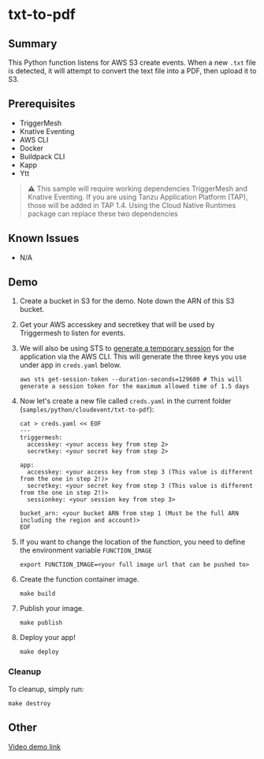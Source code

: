 # txt-to-pdf

## Summary

This Python function listens for AWS S3 create events. When a new `.txt` file is detected, it will attempt to convert the text file into a PDF, then upload it to S3.

## Prerequisites
* TriggerMesh
* Knative Eventing
* AWS CLI
* Docker
* Buildpack CLI
* Kapp
* Ytt

> ⚠️ This sample will require working dependencies TriggerMesh and Knative Eventing. If you are using Tanzu Application Platform (TAP), those will be added in TAP 1.4. Using the Cloud Native Runtimes package can replace these two dependencies

## Known Issues
* N/A

## Demo
1. Create a bucket in S3 for the demo. Note down the ARN of this S3 bucket.

1. Get your AWS accesskey and secretkey that will be used by Triggermesh to listen for events.

1. We will also be using STS to [generate a temporary session](https://docs.aws.amazon.com/IAM/latest/UserGuide/id_credentials_temp_use-resources.html) for the application via the AWS CLI. This will generate the three keys you use under app in `creds.yaml` below.
    ```
    aws sts get-session-token --duration-seconds=129600 # This will generate a session token for the maximum allowed time of 1.5 days
    ```

1. Now let's create a new file called `creds.yaml` in the current folder (`samples/python/cloudevent/txt-to-pdf`):
    ```
    cat > creds.yaml << EOF
    ---
    triggermesh:
      accesskey: <your access key from step 2>
      secretkey: <your secret key from step 2>

    app:
      accesskey: <your access key from step 3 (This value is different from the one in step 2!)>
      secretkey: <your secret key from step 3 (This value is different from the one in step 2!)>
      sessionkey: <your session key from step 3>

    bucket_arn: <your bucket ARN from step 1 (Must be the full ARN including the region and account)>
    EOF
    ```

1.  If you want to change the location of the function, you need to define the environment variable `FUNCTION_IMAGE`
    ```
    export FUNCTION_IMAGE=<your full image url that can be pushed to>
    ```

1. Create the function container image.
    ```
    make build
    ```

1. Publish your image.
    ```
    make publish
    ```

1. Deploy your app!
    ```
    make deploy
    ```

### Cleanup
To cleanup, simply run:
```
make destroy
```    

## Other

[Video demo link](https://vmware.enterprise.slack.com/files/WS0819VJM/F02C0ASMJAY/func-demo-full.mp4?origin_team=T024JFTN4&origin_channel=C021B90DLMA)
